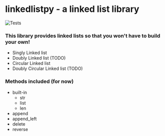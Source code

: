 # linkedlistpy - a linked list library

![Tests](https://github.com/packetsss/linkedlistpy/actions/workflows/tests.yml/badge.svg)

### This library provides linked lists so that you won't have to build your own!

- Singly Linked list
- Doubly Linked list (TODO)
- Circular Linked list
- Doubly Circular Linked list (TODO)

### Methods included (for now)
- built-in
  - str
  - list
  - len
- append
- append_left
- delete
- reverse
